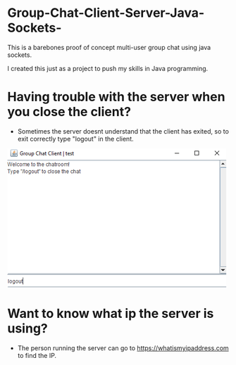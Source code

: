 # Group-Chat-Client-Server-Java-Sockets-
This is a barebones proof of concept multi-user group chat using java sockets.  

I created this just as a project to push my skills in Java programming. 

# Having trouble with the server when you close the client?
- Sometimes the server doesnt understand that the client has exited, so to exit correctly type "logout" in the client.

![](Capture.PNG)



# Want to know what ip the server is using? 
- The person running the server can go to https://whatismyipaddress.com to find the IP.
